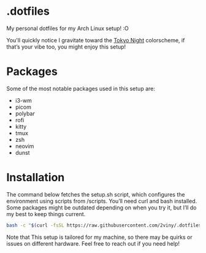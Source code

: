 # .dotfiles

My personal dotfiles for my Arch Linux setup! :O

You'll quickly notice I gravitate toward the [Tokyo Night](https://github.com/folke/tokyonight.nvim) colorscheme, if that’s your vibe too, you might enjoy this setup!

# Packages

Some of the most notable packages used in this setup are:

- i3-wm
- picom
- polybar
- rofi
- kitty
- tmux
- zsh
- neovim
- dunst

# Installation

The command below fetches the setup.sh script, which configures the environment using scripts from /scripts. You’ll need curl and bash installed. Some packages might be outdated depending on when you try it, but I’ll do my best to keep things current.

```bash
bash -c "$(curl -fsSL https://raw.githubusercontent.com/2viny/.dotfiles/master/setup.sh)"
```

Note that This setup is tailored for my machine, so there may be quirks or issues on different hardware. Feel free to reach out if you need help!
